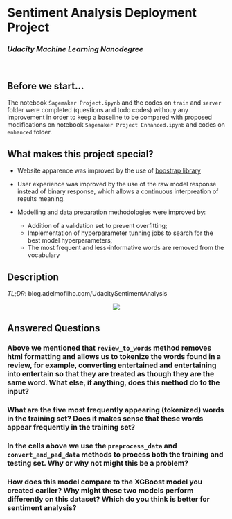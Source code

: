 # Sentiment Analysis Deployment Project
### *Udacity Machine Learning Nanodegree*

<br>

## Before we start...

The notebook `Sagemaker Project.ipynb` and the codes on `train` and `server` folder were completed (questions and todo codes) withouy any improvement in order to keep a baseline to be compared with proposed modifications on notebook `Sagemaker Project Enhanced.ipynb` and codes on `enhanced` folder.

## What makes this project special?

- Website apparence was improved by the use of [boostrap library](https://getbootstrap.com/)

- User experience was improved by the use of the raw model response instead of binary response, which allows a continuous interpreation of results meaning.

- Modelling and data preparation methodologies were improved by:

    - Addition of a validation set to prevent overfitting;
    - Implementation of hyperparameter tunning jobs to search for the best model hyperparameters;
    - The most frequent and less-informative words are removed from the vocabulary

## Description
*TL;DR*: blog.adelmofilho.com/UdacitySentimentAnalysis



<center>
<img src="https://i.imgur.com/89xoYJv.png">
</center>


## 

## Answered Questions

### Above we mentioned that `review_to_words` method removes html formatting and allows us to tokenize the words found in a review, for example, converting entertained and entertaining into entertain so that they are treated as though they are the same word. What else, if anything, does this method do to the input?  




### What are the five most frequently appearing (tokenized) words in the training set? Does it makes sense that these words appear frequently in the training set?

### In the cells above we use the `preprocess_data` and `convert_and_pad_data` methods to process both the training and testing set. Why or why not might this be a problem?

### How does this model compare to the XGBoost model you created earlier? Why might these two models perform differently on this dataset? Which do you think is better for sentiment analysis?
